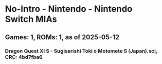 # No-Intro - Nintendo - Nintendo Switch MIAs
## Games: 1, ROMs: 1, as of 2025-05-12

### Dragon Quest XI S - Sugisarishi Toki o Motomete S (Japan).xci, CRC: 4bd7fba6
